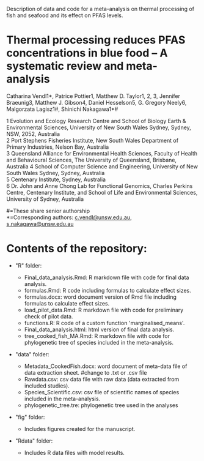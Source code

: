 Description of data and code for a meta-analysis on thermal processing of fish and seafood and its effect on PFAS levels.  

# Thermal processing reduces PFAS concentrations in blue food – A systematic review and meta-analysis  
Catharina Vendl1*, Patrice Pottier1, Matthew D. Taylor1, 2, 3, Jennifer Braeunig3, Matthew J. Gibson4, Daniel Hesselson5, G. Gregory Neely6, Malgorzata Lagisz1#, Shinichi Nakagawa1*#    

1 Evolution and Ecology Research Centre and School of Biology Earth & Environmental Sciences, University of New South Wales Sydney, Sydney, NSW, 2052, Australia  
2 Port Stephens Fisheries Institute, New South Wales Department of Primary Industries, Nelson Bay, Australia   
3 Queensland Alliance for Environmental Health Sciences, Faculty of Health and Behavioural Sciences, The University of Queensland, Brisbane, Australia
4 School of Computer Science and Engineering, University of New South Wales Sydney, Sydney, Australia  
5 Centenary Institute, Sydney, Australia  
6 Dr. John and Anne Chong Lab for Functional Genomics, Charles Perkins Centre, Centenary Institute, and School of Life and Environmental Sciences, University of Sydney, Australia    

#=These share senior authorship   
*=Corresponding authors: c.vendl@unsw.edu.au, s.nakagawa@unsw.edu.au   

# Contents of the repository:   
- "R" folder:    
  - Final_data_analysis.Rmd: R markdown file with code for final data analysis.  
  - formulas.Rmd: R code including formulas to calculate effect sizes.  
  - formulas.docx: word document version of Rmd file including formulas to calculate effect sizes.  
  - load_pilot_data.Rmd: R markdown file with code for preliminary check of pilot data.  
  - functions.R: R code of a custom function 'marginalised_means'.  
  - Final_data_analysis.html: html version of final data analysis.      
  - tree_cooked_fish_MA.Rmd: R markdown file with code for phylogenetic tree of species included in the meta-analysis.  

- "data" folder:   
  - Metadata_CookedFish.docx: word document of meta-data file of data extraction sheet.  #change to .txt or .csv file
  - Rawdata.csv: csv data file with raw data (data extracted from included studies).  
  - Species_Scientific.csv: csv file of scientific names of species included in the meta-analysis.  
  - phylogenetic_tree.tre: phylogenetic tree used in the analyses
  
- "fig" folder:   
  - Includes figures created for the manuscript.  

- "Rdata" folder:   
  - Includes R data files with model results.   

